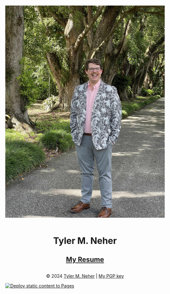 <div align="center" class="row">
        <div class="column">
            <p>
                <img src="https://raw.githubusercontent.com/tylermneher/www.tylermneher.me/main/tylermneher.jpg"
                    alt=" tylermneher" />
            </p>
        </div>
        <div class="column">
            <h1>Tyler M. Neher</h1>
            <h2><a href="https://resume.tylermneher.me">My Resume</a></h2>
        </div>
    </div>
    <div id="footer">
        <p align="center">© 2024 <a href="mailto:tyler@neherdata.com"> Tyler M. Neher</a> | <a rel="pgpkey"
                href="tyler.pubkey.asc">My PGP key</a></p>
    </div>

[![Deploy static content to Pages](https://github.com/tylermneher/www.tylermneher.me/actions/workflows/static.yml/badge.svg)](https://github.com/tylermneher/www.tylermneher.me/actions/workflows/static.yml)